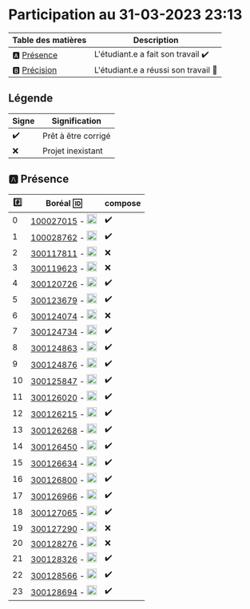 # Participation au 31-03-2023 23:13

| Table des matières            | Description                                             |
|-------------------------------|---------------------------------------------------------|
| :a: [Présence](#a-présence)   | L'étudiant.e a fait son travail    :heavy_check_mark:   |
| :b: [Précision](#b-précision) | L'étudiant.e a réussi son travail  :tada:               |

## Légende

| Signe              | Signification                 |
|--------------------|-------------------------------|
| :heavy_check_mark: | Prêt à être corrigé           |
| :x:                | Projet inexistant             |

## :a: Présence

|:hash:| Boréal :id:                | compose       |
|------|----------------------------|---------------|
| 0 | [100027015](../100027015) - <image src='https://avatars0.githubusercontent.com/u/97314874?s=460&v=4' width=20 height=20></image> | :heavy_check_mark: |
| 1 | [100028762](../100028762) - <image src='https://avatars0.githubusercontent.com/u/96226008?s=460&v=4' width=20 height=20></image> | :heavy_check_mark: |
| 2 | [300117811](../300117811) - <image src='https://avatars0.githubusercontent.com/u/71027809?s=460&v=4' width=20 height=20></image> | :x: |
| 3 | [300119623](../300119623) - <image src='https://avatars0.githubusercontent.com/u/97314467?s=460&v=4' width=20 height=20></image> | :x: |
| 4 | [300120726](../300120726) - <image src='https://avatars0.githubusercontent.com/u/105461057?s=460&v=4' width=20 height=20></image> | :heavy_check_mark: |
| 5 | [300123679](../300123679) - <image src='https://avatars0.githubusercontent.com/u/105458655?s=460&v=4' width=20 height=20></image> | :heavy_check_mark: |
| 6 | [300124074](../300124074) - <image src='https://avatars0.githubusercontent.com/u/97147101?s=460&v=4' width=20 height=20></image> | :x: |
| 7 | [300124734](../300124734) - <image src='https://avatars0.githubusercontent.com/u/94937145?s=460&v=4' width=20 height=20></image> | :heavy_check_mark: |
| 8 | [300124863](../300124863) - <image src='https://avatars0.githubusercontent.com/u/97644305?s=460&v=4' width=20 height=20></image> | :heavy_check_mark: |
| 9 | [300124876](../300124876) - <image src='https://avatars0.githubusercontent.com/u/98238582?s=460&v=4' width=20 height=20></image> | :heavy_check_mark: |
| 10 | [300125847](../300125847) - <image src='https://avatars0.githubusercontent.com/u/97644650?s=460&v=4' width=20 height=20></image> | :heavy_check_mark: |
| 11 | [300126020](../300126020) - <image src='https://avatars0.githubusercontent.com/u/97989532?s=460&v=4' width=20 height=20></image> | :heavy_check_mark: |
| 12 | [300126215](../300126215) - <image src='https://avatars0.githubusercontent.com/u/118313035?s=460&v=4' width=20 height=20></image> | :heavy_check_mark: |
| 13 | [300126268](../300126268) - <image src='https://avatars0.githubusercontent.com/u/97314948?s=460&v=4' width=20 height=20></image> | :heavy_check_mark: |
| 14 | [300126450](../300126450) - <image src='https://avatars0.githubusercontent.com/u/94937535?s=460&v=4' width=20 height=20></image> | :heavy_check_mark: |
| 15 | [300126634](../300126634) - <image src='https://avatars0.githubusercontent.com/u/97324827?s=460&v=4' width=20 height=20></image> | :heavy_check_mark: |
| 16 | [300126800](../300126800) - <image src='https://avatars0.githubusercontent.com/u/105135304?s=460&v=4' width=20 height=20></image> | :heavy_check_mark: |
| 17 | [300126966](../300126966) - <image src='https://avatars0.githubusercontent.com/u/94937166?s=460&v=4' width=20 height=20></image> | :heavy_check_mark: |
| 18 | [300127065](../300127065) - <image src='https://avatars0.githubusercontent.com/u/97314712?s=460&v=4' width=20 height=20></image> | :heavy_check_mark: |
| 19 | [300127290](../300127290) - <image src='https://avatars0.githubusercontent.com/u/105463700?s=460&v=4' width=20 height=20></image> | :x: |
| 20 | [300128276](../300128276) - <image src='https://avatars0.githubusercontent.com/u/113144317?s=460&v=4' width=20 height=20></image> | :x: |
| 21 | [300128326](../300128326) - <image src='https://avatars0.githubusercontent.com/u/105472970?s=460&v=4' width=20 height=20></image> | :heavy_check_mark: |
| 22 | [300128566](../300128566) - <image src='https://avatars0.githubusercontent.com/u/101542761?s=460&v=4' width=20 height=20></image> | :heavy_check_mark: |
| 23 | [300128694](../300128694) - <image src='https://avatars0.githubusercontent.com/u/105947276?s=460&v=4' width=20 height=20></image> | :heavy_check_mark: |

